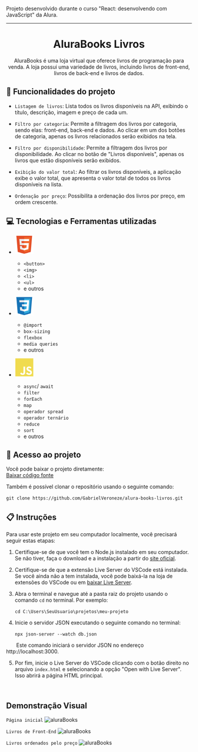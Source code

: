 <p>Projeto desenvolvido durante o curso "React: desenvolvendo com JavaScript" da Alura.</p>

<hr>

<h1 align="center">AluraBooks Livros</h1>
<p align="center">AluraBooks é uma loja virtual que oferece livros de programação para venda. A loja possui uma variedade de livros, incluindo livros de front-end, livros de back-end e livros de dados.</p>

## :hammer: Funcionalidades do projeto

- `Listagem de livros`: Lista todos os livros disponíveis na API, exibindo o título, descrição, imagem e preço de cada um.

- `Filtro por categoria`: Permite a filtragem dos livros por categoria, sendo elas: front-end, back-end e dados. Ao clicar em um dos botões de categoria, apenas os livros relacionados serão exibidos na tela.

- `Filtro por disponibilidade`: Permite a filtragem dos livros por disponibilidade. Ao clicar no botão de "Livros disponíveis", apenas os livros que estão disponíveis serão exibidos.

- `Exibição do valor total`: Ao filtrar os livros disponíveis, a aplicação exibe o valor total, que apresenta o valor total de todos os livros disponíveis na lista.

- `Ordenação por preço`: Possibilita a ordenação dos livros por preço, em ordem crescente.

## :computer: Tecnologias e Ferramentas utilizadas

- <img height="50px" src="https://raw.githubusercontent.com/devicons/devicon/master/icons/html5/html5-original.svg"><br>
    - `<button>`
    - `<img>`
    - `<li>`
    - `<ul>`
    - e outros

- <img height="50px" src="https://raw.githubusercontent.com/devicons/devicon/master/icons/css3/css3-original.svg"><br>
    - `@import`
    - `box-sizing`
    - `flexbox`
    - `media queries`
    - e outros

- <img height="50px" src="https://raw.githubusercontent.com/devicons/devicon/master/icons/javascript/javascript-plain.svg"><br>
    - `async`/ `await`
    - `filter`
    - `forEach`
    - `map`
    - `operador spread`
    - `operador ternário`
    - `reduce`
    - `sort`
    - e outros

## :open_file_folder: Acesso ao projeto
Você pode baixar o projeto diretamente:  
[Baixar código fonte](https://github.com/GabrielVeroneze/alura-books-livros/archive/refs/heads/main.zip)

Também é possível clonar o repositório usando o seguinte comando:
```
git clone https://github.com/GabrielVeroneze/alura-books-livros.git
```

## :clipboard: Instruções
Para usar este projeto em seu computador localmente, você precisará seguir estas etapas:

1. Certifique-se de que você tem o Node.js instalado em seu computador. Se não tiver, faça o download e a instalação a partir do [site oficial](https://nodejs.org/).

2. Certifique-se de que a extensão Live Server do VSCode está instalada. Se você ainda não a tem instalada, você pode baixá-la na loja de extensões do VSCode ou em [baixar Live Server](https://marketplace.visualstudio.com/items?itemName=ritwickdey.LiveServer).

3. Abra o terminal e navegue até a pasta raiz do projeto usando o comando `cd` no terminal. Por exemplo:
   ```
   cd C:\Users\SeuUsuario\projetos\meu-projeto
   ```
4. Inicie o servidor JSON executando o seguinte comando no terminal:
   ```
   npx json-server --watch db.json
   ```
&nbsp; &nbsp; &nbsp; &nbsp;Este comando iniciará o servidor JSON no endereço http://localhost:3000.

5. Por fim, inicie o Live Server do VSCode clicando com o botão direito no arquivo `index.html` e selecionando a opção "Open with Live Server". Isso abrirá a página HTML principal.
<br>

## Demonstração Visual
`Página inicial`
![aluraBooks](https://imgur.com/pSkyaNE.png)

`Livros de Front-End`
![aluraBooks](https://imgur.com/S2dQ6OR.png)

`Livros ordenados pelo preço`
![aluraBooks](https://imgur.com/b8dQfHe.png)
